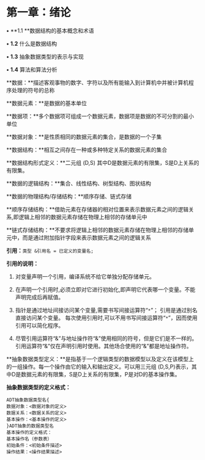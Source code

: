 # 第一章：绪论

**•** **1.1 **数据结构的基本概念和术语

**•** **1.2** 什么是数据结构

**•** **1.3** 抽象数据类型的表示与实现

**•** **1.4** 算法和算法分析





**数据：**描述客观事物的数字、字符以及所有能输入到计算机中并被计算机程序处理的符号的总称

**数据元素：**是数据的基本单位

**数据项：**多个数据项可组成一个数据元素，数据项是数据的不可分割的最小单位

**数据对象：**是性质相同的数据元素的集合，是数据的一个子集

**数据结构：**相互之间存在一种或多种特定关系的数据元素的集合

**数据结构形式定义：**二元组 (D,S)  其中D是数据元素的有限集，S是D上关系的有限集。

**数据的逻辑结构：**集合、线性结构、树型结构、图状结构

**数据的物理结构/存储结构：**顺序存储、链式存储

**顺序存储结构：**借助元素在存储器的相对位置来表示数据元素之间的逻辑关系,即逻辑上相邻的数据元素存储在物理上相邻的存储单元中

**链式存储结构：**不要求将逻辑上相邻的数据元素存储在物理上相邻的存储单元中，而是通过附加指针字段来表示数据元素之间的逻辑关系



**引用：**`类型 &引用名 = 已定义的变量名;`

**引用的说明：**

1. 对变量声明一个引用，编译系统不给它单独分配存储单元。

2. 在声明一个引用时,必须立即对它进行初始化,即声明它代表哪一个变量。不能声明完成后再赋值。

3. 指针是通过地址间接访问某个变量,需要书写间接运算符“`*`”； 引用是通过别名直接访问某个变量。
    每次使用引用时,可以不用书写间接运算符“`*`”，因而使用引用可以简化程序。

4. 尽管引用运算符“&”与地址操作符“&”使用相同的符号，但是它们是不一样的。引用运算符“&”仅在声明引用时使用。其他场合使用的“&”都是地址操作符。



**抽象数据类型定义：**是指基于一个逻辑类型的数据模型以及定义在该模型上的一组操作。每一个操作由它的输入和输出定义。可以用三元组 (D,S,P)表示，其中D是数据元素的有限集，S是D上关系的有限集，P是对D的基本操作集。



**抽象数据类型的定义格式：**

```
ADT抽象数据类型名{
数据对象：<数据对象的定义>
数据关系：<数据关系的定义>
基本操作：<基本操作的定义>
}ADT抽象的数据类型名
基本操作的定义格式：
基本操作名（参数表）
初始条件：<初始条件描述>
操作结果：<操作结果描述>
```

